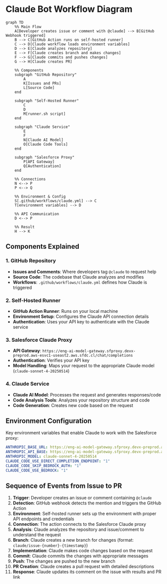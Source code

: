 # Claude Bot Workflow Diagram

```mermaid
graph TD
    %% Main Flow
    A[Developer creates issue or comment with @claude] --> B[GitHub Webhook triggered]
    B --> C[GitHub Action runs on self-hosted runner]
    C --> D[Claude workflow loads environment variables]
    D --> E[Claude analyzes repository]
    E --> F[Claude creates branch and makes changes]
    F --> G[Claude commits and pushes changes]
    G --> H[Claude creates PR]
    
    %% Components
    subgraph "GitHub Repository"
        A
        K[Issues and PRs]
        L[Source Code]
    end
    
    subgraph "Self-Hosted Runner"
        C
        D
        M[runner.sh script]
    end
    
    subgraph "Claude Service"
        E
        F
        N[Claude AI Model]
        O[Claude Code Tools]
    end
    
    subgraph "Salesforce Proxy"
        P[API Gateway]
        Q[Authentication]
    end
    
    %% Connections
    N <--> P
    P <--> Q
    
    %% Environment & Config
    S[.github/workflows/claude.yml] --> C
    T[environment variables] --> D
    
    %% API Communication
    D <--> P
    
    %% Result
    H --> K
```

## Components Explained

### 1. GitHub Repository
- **Issues and Comments**: Where developers tag `@claude` to request help
- **Source Code**: The codebase that Claude analyzes and modifies
- **Workflows**: `.github/workflows/claude.yml` defines how Claude is triggered

### 2. Self-Hosted Runner
- **GitHub Action Runner**: Runs on your local machine
- **Environment Setup**: Configures the Claude API connection details
- **Authentication**: Uses your API key to authenticate with the Claude service

### 3. Salesforce Claude Proxy
- **API Gateway**: `https://eng-ai-model-gateway.sfproxy.devx-preprod.aws-esvc1-useast2.aws.sfdc.cl/chat/completions`
- **Authentication**: Verifies your API key
- **Model Handling**: Maps your request to the appropriate Claude model (`claude-sonnet-4-20250514`)

### 4. Claude Service
- **Claude AI Model**: Processes the request and generates responses/code
- **Code Analysis Tools**: Analyzes your repository structure and code
- **Code Generation**: Creates new code based on the request

## Environment Configuration
Key environment variables that enable Claude to work with the Salesforce proxy:
```yaml
ANTHROPIC_BASE_URL: https://eng-ai-model-gateway.sfproxy.devx-preprod.aws-esvc1-useast2.aws.sfdc.cl/chat/completions
ANTHROPIC_API_BASE: https://eng-ai-model-gateway.sfproxy.devx-preprod.aws-esvc1-useast2.aws.sfdc.cl/chat/completions
ANTHROPIC_MODEL: claude-sonnet-4-20250514
CLAUDE_CODE_USE_DIRECT_COMPLETION_ENDPOINT: "1"
CLAUDE_CODE_SKIP_BEDROCK_AUTH: "1"
CLAUDE_CODE_USE_BEDROCK: "1"
```

## Sequence of Events from Issue to PR

1. **Trigger**: Developer creates an issue or comment containing `@claude`
2. **Detection**: GitHub webhook detects the mention and triggers the GitHub Action
3. **Environment**: Self-hosted runner sets up the environment with proper API endpoints and credentials
4. **Connection**: The action connects to the Salesforce Claude proxy
5. **Analysis**: Claude analyzes the repository and issue/comment to understand the request
6. **Branch**: Claude creates a new branch for changes (format: `claude/issue-{number}-{timestamp}`)
7. **Implementation**: Claude makes code changes based on the request
8. **Commit**: Claude commits the changes with appropriate messages
9. **Push**: The changes are pushed to the new branch
10. **PR Creation**: Claude creates a pull request with detailed descriptions
11. **Response**: Claude updates its comment on the issue with results and PR link